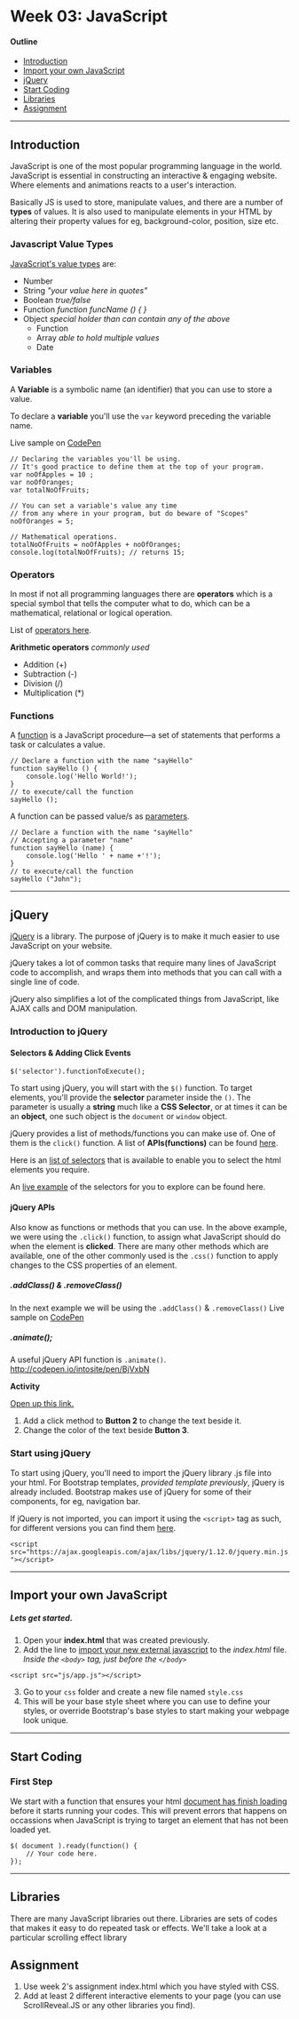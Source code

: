 # Week 03: JavaScript

#### Outline
* [Introduction](#intro)
* [Import your own JavaScript](#import)
* [jQuery](#jquery)
* [Start Coding](#start)
* [Libraries](#libraries)
* [Assignment](#assignment)

****
<a name="intro"></a>
## Introduction

JavaScript is one of the most popular programming language in the world. 
JavaScript is essential in constructing an interactive & engaging website. Where elements and animations reacts to a user's interaction.

Basically JS is used to store, manipulate values, and there are a number of **types** of values. It is also used to manipulate elements in your HTML by altering their property values for eg, background-color, position, size etc. 

### Javascript Value Types

[JavaScript's value types](https://developer.mozilla.org/en-US/docs/Web/JavaScript/A_re-introduction_to_JavaScript) are:

* Number
* String *"your value here in quotes"*
* Boolean *true/false*
* Function *function funcName () {  }*
* Object *special holder than can contain any of the above*
	* Function
	* Array *able to hold multiple values*
	* Date

### Variables

A **Variable** is a symbolic name (an identifier) that you can use to store a value.

To declare a **variable** you'll use the `var` keyword preceding the variable name.

Live sample on [CodePen](http://codepen.io/intosite/pen/YwvVEX?editors=0011)
	
	// Declaring the variables you'll be using. 
	// It's good practice to define them at the top of your program.
	var noOfApples = 10 ;
	var noOfOranges; 
	var totalNoOfFruits;
	
	// You can set a variable's value any time 
	// from any where in your program, but do beware of "Scopes"
	noOfOranges = 5;
	
	// Mathematical operations.
	totalNoOfFruits = noOfApples + noOfOranges;
	console.log(totalNoOfFruits); // returns 15;
	
### Operators

In most if not all programming languages there are **operators** which is a special symbol that tells the computer what to do, which can be a mathematical, relational or logical operation.

List of [operators here](https://developer.mozilla.org/en-US/docs/Web/JavaScript/Reference/Operators#Arithmetic_operators).

**Arithmetic operators** *commonly used*

* Addition (+) 
* Subtraction (-)
* Division (/)
* Multiplication (*)

### Functions

A [function](https://developer.mozilla.org/en-US/docs/Web/JavaScript/Guide/Functions) is a JavaScript procedure—a set of statements that performs a task or calculates a value. 

	// Declare a function with the name "sayHello"
	function sayHello () {
		console.log('Hello World!');
	}
	// to execute/call the function
	sayHello ();
	
A function can be passed value/s as [parameters](https://developer.mozilla.org/en-US/docs/Web/JavaScript/Guide/Functions#Function_parameters).

	// Declare a function with the name "sayHello"
	// Accepting a parameter "name"
	function sayHello (name) {
		console.log('Hello ' + name +'!');
	}
	// to execute/call the function
	sayHello ("John");

****

<a name="jquery"></a>
## jQuery
[jQuery](https://jquery.com/) is a library. The purpose of jQuery is to make it much easier to use JavaScript on your website.

jQuery takes a lot of common tasks that require many lines of JavaScript code to accomplish, and wraps them into methods that you can call with a single line of code.

jQuery also simplifies a lot of the complicated things from JavaScript, like AJAX calls and DOM manipulation.

### Introduction to jQuery

#### Selectors & Adding Click Events
<!-- Live sample on [CodePen](http://codepen.io/intosite/pen/VedxXV?editors=1010) -->

	$('selector').functionToExecute();
	
To start using jQuery, you will start with the `$()` function. To target elements, you'll provide the **selector** parameter inside the `()`. The parameter is usually a **string** much like a **CSS Selector**, or at times it can be an **object**, one such object is the `document` or `window` object.

jQuery provides a list of methods/functions you can make use of. One of them is the `click()` function. A list of **APIs(functions)** can be found [here](http://api.jquery.com/).

Here is an [list of selectors](http://www.w3schools.com/jquery/jquery_ref_selectors.asp) that is available to enable you to select the html elements you require.

An [live example](http://www.w3schools.com/jquery/trysel.asp) of the selectors for you to explore can be found here.


#### jQuery APIs
Also know as functions or methods that you can use. In the above example, we were using the `.click()` function, to assign what JavaScript should do when the element is **clicked**. There are many other methods which are available, one of the other commonly used is the `.css()` function to apply changes to the CSS properties of an element.

##### .addClass() & .removeClass()
In the next example we will be using the `.addClass()` & `.removeClass()`
Live sample on [CodePen](http://codepen.io/intosite/pen/MKXGJj)

##### .animate();

A useful jQuery API function is `.animate()`. 
http://codepen.io/intosite/pen/BjVxbN


**Activity**

[Open up this link.](http://codepen.io/intosite/pen/bpqoMy)

1. Add a click method to **Button 2** to change the text beside it.
2. Change the color of the text beside **Button 3**.


### Start using jQuery
To start using jQuery, you'll need to import the jQuery library .js file into your html. For Bootstrap templates, *provided template previously*, jQuery is already included. Bootstrap makes use of jQuery for some of their components, for eg, navigation bar.

If jQuery is not imported, you can import it using the `<script>` tag as such, for different versions you can find them [here](https://developers.google.com/speed/libraries/#jquery).

`<script src="https://ajax.googleapis.com/ajax/libs/jquery/1.12.0/jquery.min.js"></script>`

****

<a name="import"></a>
## Import your own JavaScript
##### Lets get started.

1. Open your **index.html** that was created previously. 
2. Add the line to [import your new external javascript](https://developer.mozilla.org/en-US/docs/Web/HTML/Element/script#Examples) to the *index.html* file. *Inside the `<body>` tag, just before the `</body>`*

`<script src="js/app.js"></script>`

3. Go to your `css` folder and create a new file named `style.css`
4. This will be your base style sheet where you can use to define your styles, or override Bootstrap's base styles to start making your webpage look unique.

****

<a name="start"></a>
## Start Coding

### First Step

We start with a function that ensures your html [document has finish loading](https://learn.jquery.com/using-jquery-core/document-ready/) before it starts running your codes. This will prevent errors that happens on occassions when JavaScript is trying to target an element that has not been loaded yet.

	$( document ).ready(function() {
    	// Your code here.
	});





****

<a name="libraries"></a>
## Libraries
There are many JavaScript libraries out there. Libraries are sets of codes that makes it easy to do repeated task or effects. We'll take a look at a particular scrolling effect library


####

<a name="assignment"></a>
## Assignment 
1.	Use week 2's assignment index.html which you have styled with CSS.
2. Add at least 2 different interactive elements to your page (you can use ScrollReveal.JS or any other libraries you find).
